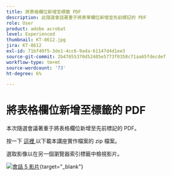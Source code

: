 ```yaml
---
title: 將表格欄位新增至標籤 PDF
description: 此隨選會話著重于將表單欄位新增至先前標記的 PDF
role: User
product: adobe acrobat
level: Experienced
thumbnail: KT-8612.jpg
jira: KT-8612
exl-id: 71bf49f5-3de1-4cc6-9ada-61147d4d1ee3
source-git-commit: 2b47655370d52405e5773f0358c71aa65fdecdef
workflow-type: tm+mt
source-wordcount: '73'
ht-degree: 6%

---
```


# 將表格欄位新增至標籤的 PDF

本次隨選會議著重于將表格欄位新增至先前標記的 PDF。

按一下 [ 這裡 ](../assets/accessibilitysession5.zip) 以下載本講座實作檔案的 zip 檔案。

選取影像以在另一個瀏覽器索引標籤中檢視影片。

[![會話 5 影片](../assets/Accessibilitysession5_YT.png)](https://youtu.be/vaM9R-mt5Jo){target="_blank"}
